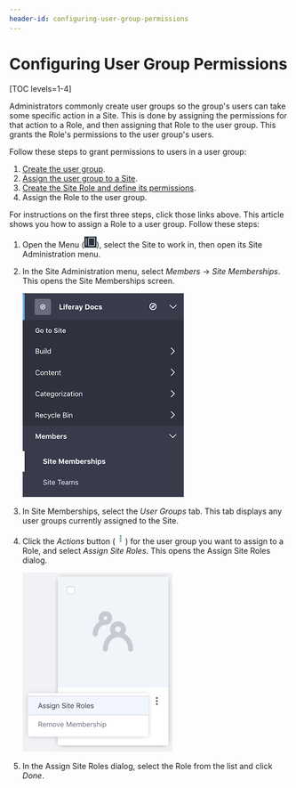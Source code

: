 ```yaml
---
header-id: configuring-user-group-permissions
---
```


# Configuring User Group Permissions

[TOC levels=1-4]

Administrators commonly create user groups so the group's users can take some
specific action in a Site. This is done by assigning the permissions for that
action to a Role, and then assigning that Role to the user group. This grants
the Role's permissions to the user group's users. 

Follow these steps to grant permissions to users in a user group: 

1.  [Create the user group](/docs/7-1/user/-/knowledge_base/u/creating-a-user-group).
2.  [Assign the user group to a Site](/docs/7-1/user/-/knowledge_base/u/user-groups-and-site-membership). 
3.  [Create the Site Role and define its permissions](/docs/7-1/user/-/knowledge_base/u/roles-and-permissions). 
4.  Assign the Role to the user group. 

For instructions on the first three steps, click those links above. This article
shows you how to assign a Role to a user group. Follow these steps: 

1.  Open the Menu 
    (![Menu](../../../images/icon-menu.png)), 
    select the Site to work in, then open its Site Administration menu. 

2.  In the Site Administration menu, select *Members* &rarr; *Site Memberships*. 
    This opens the Site Memberships screen. 

    ![Figure 1: Select *Site Memberships* from the Site Administration menu.](../../../images/site-memberships.png)

3.  In Site Memberships, select the *User Groups* tab. This tab displays any 
    user groups currently assigned to the Site. 

4.  Click the *Actions* button 
    (![Actions](../../../images/icon-actions.png)) 
    for the user group you want to assign to a Role, and select 
    *Assign Site Roles*. This opens the Assign Site Roles dialog. 

    ![Figure 2: Select *Assign Site Roles* for the user group.](../../../images/user-groups-site-role.png)

5.  In the Assign Site Roles dialog, select the Role from the list and click 
    *Done*. 
